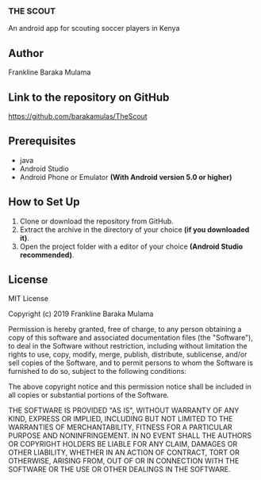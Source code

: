 ### THE SCOUT

An android app for scouting soccer players in Kenya

## Author

Frankline Baraka Mulama

## Link to the repository on GitHub

https://github.com/barakamulas/TheScout

## Prerequisites

* java
* Android Studio
* Android Phone or Emulator **(With Android version 5.0 or higher)**


## How to Set Up

1. Clone or download the repository from GitHub.
2. Extract the archive in the directory of your choice **(if you downloaded it)**.
3. Open the project folder with a editor of your choice **(Android Studio recommended)**.

## License

MIT License

Copyright (c) 2019 Frankline Baraka Mulama

Permission is hereby granted, free of charge, to any person obtaining a copy
of this software and associated documentation files (the "Software"), to deal
in the Software without restriction, including without limitation the rights
to use, copy, modify, merge, publish, distribute, sublicense, and/or sell
copies of the Software, and to permit persons to whom the Software is
furnished to do so, subject to the following conditions:

The above copyright notice and this permission notice shall be included in all
copies or substantial portions of the Software.

THE SOFTWARE IS PROVIDED "AS IS", WITHOUT WARRANTY OF ANY KIND, EXPRESS OR
IMPLIED, INCLUDING BUT NOT LIMITED TO THE WARRANTIES OF MERCHANTABILITY,
FITNESS FOR A PARTICULAR PURPOSE AND NONINFRINGEMENT. IN NO EVENT SHALL THE
AUTHORS OR COPYRIGHT HOLDERS BE LIABLE FOR ANY CLAIM, DAMAGES OR OTHER
LIABILITY, WHETHER IN AN ACTION OF CONTRACT, TORT OR OTHERWISE, ARISING FROM,
OUT OF OR IN CONNECTION WITH THE SOFTWARE OR THE USE OR OTHER DEALINGS IN THE
SOFTWARE.
